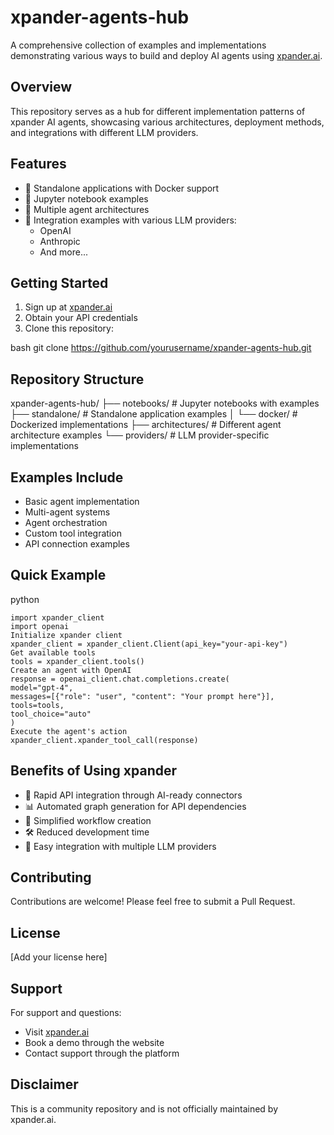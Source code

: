 # xpander-agents-hub

A comprehensive collection of examples and implementations demonstrating various ways to build and deploy AI agents using [xpander.ai](https://www.xpander.ai/).

## Overview

This repository serves as a hub for different implementation patterns of xpander AI agents, showcasing various architectures, deployment methods, and integrations with different LLM providers.

## Features

- 🐳 Standalone applications with Docker support
- 📓 Jupyter notebook examples
- 🤖 Multiple agent architectures
- 🔌 Integration examples with various LLM providers:
  - OpenAI
  - Anthropic
  - And more...

## Getting Started

1. Sign up at [xpander.ai](https://www.xpander.ai/)
2. Obtain your API credentials
3. Clone this repository:


bash
git clone https://github.com/yourusername/xpander-agents-hub.git

## Repository Structure


xpander-agents-hub/
├── notebooks/ # Jupyter notebooks with examples
├── standalone/ # Standalone application examples
│ └── docker/ # Dockerized implementations
├── architectures/ # Different agent architecture examples
└── providers/ # LLM provider-specific implementations

## Examples Include

- Basic agent implementation
- Multi-agent systems
- Agent orchestration
- Custom tool integration
- API connection examples

## Quick Example


python
```
import xpander_client
import openai
Initialize xpander client
xpander_client = xpander_client.Client(api_key="your-api-key")
Get available tools
tools = xpander_client.tools()
Create an agent with OpenAI
response = openai_client.chat.completions.create(
model="gpt-4",
messages=[{"role": "user", "content": "Your prompt here"}],
tools=tools,
tool_choice="auto"
)
Execute the agent's action
xpander_client.xpander_tool_call(response)
```

## Benefits of Using xpander

- 🚀 Rapid API integration through AI-ready connectors
- 📊 Automated graph generation for API dependencies
- 🔄 Simplified workflow creation
- 🛠️ Reduced development time
- 🔌 Easy integration with multiple LLM providers

## Contributing

Contributions are welcome! Please feel free to submit a Pull Request.

## License

[Add your license here]

## Support

For support and questions:
- Visit [xpander.ai](https://www.xpander.ai/)
- Book a demo through the website
- Contact support through the platform

## Disclaimer

This is a community repository and is not officially maintained by xpander.ai.


